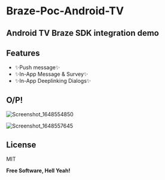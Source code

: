 # Braze-Poc-Android-TV


## Android TV Braze SDK integration demo 

## Features

- ✨Push message✨
- ✨In-App Message & Survey✨
- ✨In-App Deeplinking Dialogs✨

## O/P!

![Screenshot_1648554850](https://user-images.githubusercontent.com/16607998/160634561-b896d836-bfed-4c4d-ab8e-ef48d4af5d03.png)

![Screenshot_1648557645](https://user-images.githubusercontent.com/16607998/160634581-e47e5427-8c37-4fe2-b99e-88d9fe36970a.png)

## License

MIT

**Free Software, Hell Yeah!**
